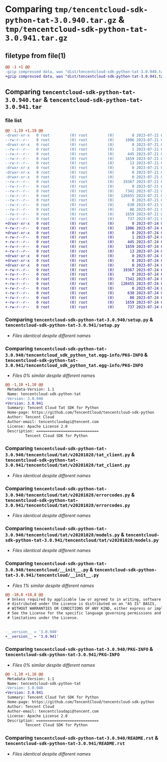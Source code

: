 # Comparing `tmp/tencentcloud-sdk-python-tat-3.0.940.tar.gz` & `tmp/tencentcloud-sdk-python-tat-3.0.941.tar.gz`

## filetype from file(1)

```diff
@@ -1 +1 @@
-gzip compressed data, was "dist/tencentcloud-sdk-python-tat-3.0.940.tar", last modified: Fri Jul 21 00:49:34 2023, max compression
+gzip compressed data, was "dist/tencentcloud-sdk-python-tat-3.0.941.tar", last modified: Mon Jul 24 00:43:52 2023, max compression
```

## Comparing `tencentcloud-sdk-python-tat-3.0.940.tar` & `tencentcloud-sdk-python-tat-3.0.941.tar`

### file list

```diff
@@ -1,19 +1,19 @@
-drwxr-xr-x   0 root         (0) root         (0)        0 2023-07-21 00:49:34.000000 tencentcloud-sdk-python-tat-3.0.940/
--rw-r--r--   0 root         (0) root         (0)     1006 2023-07-21 00:49:34.000000 tencentcloud-sdk-python-tat-3.0.940/setup.py
-drwxr-xr-x   0 root         (0) root         (0)        0 2023-07-21 00:49:34.000000 tencentcloud-sdk-python-tat-3.0.940/tencentcloud_sdk_python_tat.egg-info/
--rw-r--r--   0 root         (0) root         (0)        1 2023-07-21 00:49:34.000000 tencentcloud-sdk-python-tat-3.0.940/tencentcloud_sdk_python_tat.egg-info/dependency_links.txt
--rw-r--r--   0 root         (0) root         (0)      445 2023-07-21 00:49:34.000000 tencentcloud-sdk-python-tat-3.0.940/tencentcloud_sdk_python_tat.egg-info/SOURCES.txt
--rw-r--r--   0 root         (0) root         (0)     1659 2023-07-21 00:49:34.000000 tencentcloud-sdk-python-tat-3.0.940/tencentcloud_sdk_python_tat.egg-info/PKG-INFO
--rw-r--r--   0 root         (0) root         (0)       13 2023-07-21 00:49:34.000000 tencentcloud-sdk-python-tat-3.0.940/tencentcloud_sdk_python_tat.egg-info/top_level.txt
-drwxr-xr-x   0 root         (0) root         (0)        0 2023-07-21 00:49:34.000000 tencentcloud-sdk-python-tat-3.0.940/tencentcloud/
-drwxr-xr-x   0 root         (0) root         (0)        0 2023-07-21 00:49:34.000000 tencentcloud-sdk-python-tat-3.0.940/tencentcloud/tat/
-drwxr-xr-x   0 root         (0) root         (0)        0 2023-07-21 00:49:34.000000 tencentcloud-sdk-python-tat-3.0.940/tencentcloud/tat/v20201028/
--rw-r--r--   0 root         (0) root         (0)    19367 2023-07-21 00:49:34.000000 tencentcloud-sdk-python-tat-3.0.940/tencentcloud/tat/v20201028/tat_client.py
--rw-r--r--   0 root         (0) root         (0)        0 2023-07-21 00:49:34.000000 tencentcloud-sdk-python-tat-3.0.940/tencentcloud/tat/v20201028/__init__.py
--rw-r--r--   0 root         (0) root         (0)     7342 2023-07-21 00:49:34.000000 tencentcloud-sdk-python-tat-3.0.940/tencentcloud/tat/v20201028/errorcodes.py
--rw-r--r--   0 root         (0) root         (0)   120455 2023-07-21 00:49:34.000000 tencentcloud-sdk-python-tat-3.0.940/tencentcloud/tat/v20201028/models.py
--rw-r--r--   0 root         (0) root         (0)        0 2023-07-21 00:49:34.000000 tencentcloud-sdk-python-tat-3.0.940/tencentcloud/tat/__init__.py
--rw-r--r--   0 root         (0) root         (0)      630 2023-07-21 00:49:34.000000 tencentcloud-sdk-python-tat-3.0.940/tencentcloud/__init__.py
--rw-r--r--   0 root         (0) root         (0)       88 2023-07-21 00:49:34.000000 tencentcloud-sdk-python-tat-3.0.940/setup.cfg
--rw-r--r--   0 root         (0) root         (0)     1659 2023-07-21 00:49:34.000000 tencentcloud-sdk-python-tat-3.0.940/PKG-INFO
--rw-r--r--   0 root         (0) root         (0)      737 2023-07-21 00:49:34.000000 tencentcloud-sdk-python-tat-3.0.940/README.rst
+drwxr-xr-x   0 root         (0) root         (0)        0 2023-07-24 00:43:52.000000 tencentcloud-sdk-python-tat-3.0.941/
+-rw-r--r--   0 root         (0) root         (0)     1006 2023-07-24 00:43:51.000000 tencentcloud-sdk-python-tat-3.0.941/setup.py
+drwxr-xr-x   0 root         (0) root         (0)        0 2023-07-24 00:43:52.000000 tencentcloud-sdk-python-tat-3.0.941/tencentcloud_sdk_python_tat.egg-info/
+-rw-r--r--   0 root         (0) root         (0)        1 2023-07-24 00:43:52.000000 tencentcloud-sdk-python-tat-3.0.941/tencentcloud_sdk_python_tat.egg-info/dependency_links.txt
+-rw-r--r--   0 root         (0) root         (0)      445 2023-07-24 00:43:52.000000 tencentcloud-sdk-python-tat-3.0.941/tencentcloud_sdk_python_tat.egg-info/SOURCES.txt
+-rw-r--r--   0 root         (0) root         (0)     1659 2023-07-24 00:43:52.000000 tencentcloud-sdk-python-tat-3.0.941/tencentcloud_sdk_python_tat.egg-info/PKG-INFO
+-rw-r--r--   0 root         (0) root         (0)       13 2023-07-24 00:43:52.000000 tencentcloud-sdk-python-tat-3.0.941/tencentcloud_sdk_python_tat.egg-info/top_level.txt
+drwxr-xr-x   0 root         (0) root         (0)        0 2023-07-24 00:43:52.000000 tencentcloud-sdk-python-tat-3.0.941/tencentcloud/
+drwxr-xr-x   0 root         (0) root         (0)        0 2023-07-24 00:43:52.000000 tencentcloud-sdk-python-tat-3.0.941/tencentcloud/tat/
+drwxr-xr-x   0 root         (0) root         (0)        0 2023-07-24 00:43:52.000000 tencentcloud-sdk-python-tat-3.0.941/tencentcloud/tat/v20201028/
+-rw-r--r--   0 root         (0) root         (0)    19367 2023-07-24 00:43:51.000000 tencentcloud-sdk-python-tat-3.0.941/tencentcloud/tat/v20201028/tat_client.py
+-rw-r--r--   0 root         (0) root         (0)        0 2023-07-24 00:43:51.000000 tencentcloud-sdk-python-tat-3.0.941/tencentcloud/tat/v20201028/__init__.py
+-rw-r--r--   0 root         (0) root         (0)     7342 2023-07-24 00:43:51.000000 tencentcloud-sdk-python-tat-3.0.941/tencentcloud/tat/v20201028/errorcodes.py
+-rw-r--r--   0 root         (0) root         (0)   120455 2023-07-24 00:43:51.000000 tencentcloud-sdk-python-tat-3.0.941/tencentcloud/tat/v20201028/models.py
+-rw-r--r--   0 root         (0) root         (0)        0 2023-07-24 00:43:51.000000 tencentcloud-sdk-python-tat-3.0.941/tencentcloud/tat/__init__.py
+-rw-r--r--   0 root         (0) root         (0)      630 2023-07-24 00:43:51.000000 tencentcloud-sdk-python-tat-3.0.941/tencentcloud/__init__.py
+-rw-r--r--   0 root         (0) root         (0)       88 2023-07-24 00:43:52.000000 tencentcloud-sdk-python-tat-3.0.941/setup.cfg
+-rw-r--r--   0 root         (0) root         (0)     1659 2023-07-24 00:43:52.000000 tencentcloud-sdk-python-tat-3.0.941/PKG-INFO
+-rw-r--r--   0 root         (0) root         (0)      737 2023-07-24 00:43:51.000000 tencentcloud-sdk-python-tat-3.0.941/README.rst
```

### Comparing `tencentcloud-sdk-python-tat-3.0.940/setup.py` & `tencentcloud-sdk-python-tat-3.0.941/setup.py`

 * *Files identical despite different names*

### Comparing `tencentcloud-sdk-python-tat-3.0.940/tencentcloud_sdk_python_tat.egg-info/PKG-INFO` & `tencentcloud-sdk-python-tat-3.0.941/tencentcloud_sdk_python_tat.egg-info/PKG-INFO`

 * *Files 0% similar despite different names*

```diff
@@ -1,10 +1,10 @@
 Metadata-Version: 1.1
 Name: tencentcloud-sdk-python-tat
-Version: 3.0.940
+Version: 3.0.941
 Summary: Tencent Cloud Tat SDK for Python
 Home-page: https://github.com/TencentCloud/tencentcloud-sdk-python
 Author: Tencent Cloud
 Author-email: tencentcloudapi@tencent.com
 License: Apache License 2.0
 Description: ============================
         Tencent Cloud SDK for Python
```

### Comparing `tencentcloud-sdk-python-tat-3.0.940/tencentcloud/tat/v20201028/tat_client.py` & `tencentcloud-sdk-python-tat-3.0.941/tencentcloud/tat/v20201028/tat_client.py`

 * *Files identical despite different names*

### Comparing `tencentcloud-sdk-python-tat-3.0.940/tencentcloud/tat/v20201028/errorcodes.py` & `tencentcloud-sdk-python-tat-3.0.941/tencentcloud/tat/v20201028/errorcodes.py`

 * *Files identical despite different names*

### Comparing `tencentcloud-sdk-python-tat-3.0.940/tencentcloud/tat/v20201028/models.py` & `tencentcloud-sdk-python-tat-3.0.941/tencentcloud/tat/v20201028/models.py`

 * *Files identical despite different names*

### Comparing `tencentcloud-sdk-python-tat-3.0.940/tencentcloud/__init__.py` & `tencentcloud-sdk-python-tat-3.0.941/tencentcloud/__init__.py`

 * *Files 1% similar despite different names*

```diff
@@ -10,8 +10,8 @@
 # Unless required by applicable law or agreed to in writing, software
 # distributed under the License is distributed on an "AS IS" BASIS,
 # WITHOUT WARRANTIES OR CONDITIONS OF ANY KIND, either express or implied.
 # See the License for the specific language governing permissions and
 # limitations under the License.
 
 
-__version__ = '3.0.940'
+__version__ = '3.0.941'
```

### Comparing `tencentcloud-sdk-python-tat-3.0.940/PKG-INFO` & `tencentcloud-sdk-python-tat-3.0.941/PKG-INFO`

 * *Files 0% similar despite different names*

```diff
@@ -1,10 +1,10 @@
 Metadata-Version: 1.1
 Name: tencentcloud-sdk-python-tat
-Version: 3.0.940
+Version: 3.0.941
 Summary: Tencent Cloud Tat SDK for Python
 Home-page: https://github.com/TencentCloud/tencentcloud-sdk-python
 Author: Tencent Cloud
 Author-email: tencentcloudapi@tencent.com
 License: Apache License 2.0
 Description: ============================
         Tencent Cloud SDK for Python
```

### Comparing `tencentcloud-sdk-python-tat-3.0.940/README.rst` & `tencentcloud-sdk-python-tat-3.0.941/README.rst`

 * *Files identical despite different names*

